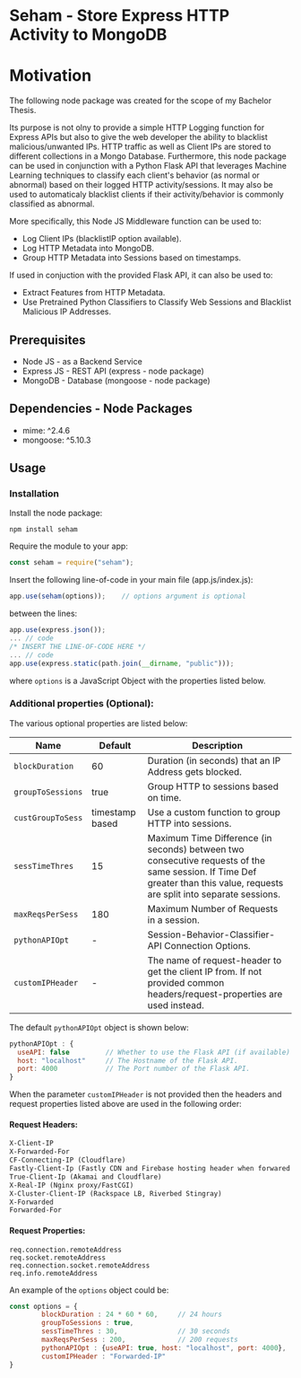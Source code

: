 # Seham - Store Express HTTP Activity to MongoDB


# Motivation
The following node package was created for the scope of my Bachelor Thesis. 

Its purpose is not olny to provide a simple HTTP Logging function for Express APIs but also to give the web developer the ability to blacklist malicious/unwanted IPs. HTTP traffic as well as Client IPs are stored to different collections in a Mongo Database. Furthermore, this node package can be used in conjunction with a Python Flask API that leverages Machine Learning techniques to classify each client's behavior (as normal or abnormal) based on their logged HTTP activity/sessions. It may also be used to automaticaly blacklist clients if their activity/behavior is commonly classified as abnormal.

More specifically, this Node JS Middleware function can be used to:

- Log Client IPs (blacklistIP option available).
- Log HTTP Metadata into MongoDB.
- Group HTTP Metadata into Sessions based on timestamps.

If used in conjuction with the provided Flask API,
it can also be used to:

- Extract Features from HTTP Metadata.
- Use Pretrained Python Classifiers to Classify Web
  Sessions and Blacklist Malicious IP Addresses.

## Prerequisites

- Node JS - as a Backend Service
- Express JS - REST API (express - node package)
- MongoDB - Database (mongoose - node package)

## Dependencies - Node Packages

- mime: ^2.4.6
- mongoose: ^5.10.3

## Usage

### Installation

Install the node package:

```
npm install seham
```

Require the module to your app:

```js
const seham = require("seham");
```

Insert the following line-of-code in your main file (app.js/index.js):

```js
app.use(seham(options)); 	// options argument is optional
```

between the lines:

```js
app.use(express.json());
... // code
/* INSERT THE LINE-OF-CODE HERE */
... // code
app.use(express.static(path.join(__dirname, "public")));
```

where `options` is a JavaScript Object with the properties listed below.

### Additional properties (Optional):

The various optional properties are listed below:

| Name             | Default          | Description      |
| ---------------- | ---------------- | ---------------- |
| `blockDuration`  |        60        | Duration (in seconds) that an IP Address gets blocked.|
| `groupToSessions`|       true       | Group HTTP to sessions based on time.|
| `custGroupToSess`| timestamp based  | Use a custom function to group HTTP into sessions.|
| `sessTimeThres`  |        15        | Maximum Time Difference (in seconds) between two consecutive requests of the same session. If Time Def greater than this value, requests are split into separate sessions.|
| `maxReqsPerSess` |        180       | Maximum Number of Requests in a session.|
| `pythonAPIOpt`   |         -        | Session-Behavior-Classifier-API Connection Options.|
| `customIPHeader` |         -        | The name of request-header to get the client IP from. If not provided common headers/request-properties are used instead.|

The default `pythonAPIOpt` object is shown below:

```js
pythonAPIOpt : {
  useAPI: false 		// Whether to use the Flask API (if available) or not.
  host: "localhost" 	// The Hostname of the Flask API.
  port: 4000 			// The Port number of the Flask API.
}
```

When the parameter `customIPHeader` is not provided then the headers and request properties listed above are used in the following order:

#### Request Headers:

```markdown
X-Client-IP
X-Forwarded-For
CF-Connecting-IP (Cloudflare)
Fastly-Client-Ip (Fastly CDN and Firebase hosting header when forwared to a cloud function)
True-Client-Ip (Akamai and Cloudflare)
X-Real-IP (Nginx proxy/FastCGI)
X-Cluster-Client-IP (Rackspace LB, Riverbed Stingray)
X-Forwarded
Forwarded-For
```

#### Request Properties:

```
req.connection.remoteAddress
req.socket.remoteAddress
req.connection.socket.remoteAddress
req.info.remoteAddress
```

An example of the `options` object could be:

```js
const options = {
        blockDuration : 24 * 60 * 60,     // 24 hours
        groupToSessions : true,
        sessTimeThres : 30,               // 30 seconds
        maxReqsPerSess : 200,             // 200 requests
        pythonAPIOpt : {useAPI: true, host: "localhost", port: 4000},
        customIPHeader : "Forwarded-IP"
}
```